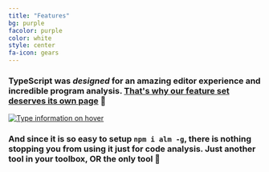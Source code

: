 ```yaml
---
title: "Features"
bg: purple
facolor: purple
color: white
style: center
fa-icon: gears
---
```


### TypeScript was *designed* for an amazing editor experience and incredible program analysis. [That's why our feature set deserves its own page]({{site.docs_link}}) 🌹

[![Type information on hover](https://raw.githubusercontent.com/alm-tools/alm-tools.github.io/master/screens/hoverInfo.gif)]({{site.docs_link}})

### And since it is so easy to setup `npm i alm -g`, there is nothing stopping you from using it just for code analysis. Just another tool in your toolbox, OR the only tool 🌹
